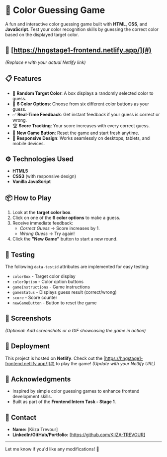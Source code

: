 # 🎨 Color Guessing Game

A fun and interactive color guessing game built with **HTML**, **CSS**, and **JavaScript**. Test your color recognition skills by guessing the correct color based on the displayed target color.

## 🚀 [https://hngstage1-frontend.netlify.app/](#)

_(Replace `#` with your actual Netlify link)_

## 📋 Features

- 🎯 **Random Target Color**: A box displays a randomly selected color to guess.
- 🎨 **6 Color Options**: Choose from six different color buttons as your guess.
- ✅ **Real-Time Feedback**: Get instant feedback if your guess is correct or wrong.
- 🏆 **Score Tracking**: Your score increases with every correct guess.
- 🔄 **New Game Button**: Reset the game and start fresh anytime.
- 📱 **Responsive Design**: Works seamlessly on desktops, tablets, and mobile devices.

## ⚙️ Technologies Used

- **HTML5**
- **CSS3** (with responsive design)
- **Vanilla JavaScript**

## 📦 How to Play

1. Look at the **target color box**.
2. Click on one of the **6 color options** to make a guess.
3. Receive immediate feedback:
   - _Correct Guess_ → Score increases by 1.
   - _Wrong Guess_ → Try again!
4. Click the **"New Game"** button to start a new round.

## 🧪 Testing

The following `data-testid` attributes are implemented for easy testing:

- `colorBox` - Target color display
- `colorOption` - Color option buttons
- `gameInstructions` - Game instructions
- `gameStatus` - Displays guess result (correct/wrong)
- `score` - Score counter
- `newGameButton` - Button to reset the game

## 📱 Screenshots

_(Optional: Add screenshots or a GIF showcasing the game in action)_

## 🚀 Deployment

This project is hosted on **Netlify**. Check out the [https://hngstage1-frontend.netlify.app/](#) to play the game! _(Update with your Netlify URL)_

## 🙌 Acknowledgments

- Inspired by simple color guessing games to enhance frontend development skills.
- Built as part of the **Frontend Intern Task - Stage 1**.

## 📧 Contact



- **Name:** [Kiiza Trevour]
- **LinkedIn/GitHub/Portfolio:** [https://github.com/KIIZA-TREVOUR]

---

Let me know if you'd like any modifications! 🚀
